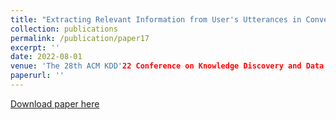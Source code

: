 ```yaml
---
title: "Extracting Relevant Information from User's Utterances in Conversational Search and Recommendation"
collection: publications
permalink: /publication/paper17
excerpt: ''
date: 2022-08-01
venue: 'The 28th ACM KDD'22 Conference on Knowledge Discovery and Data Mining'
paperurl: ''
---
```



[Download paper here](https://dl.acm.org/doi/pdf/10.1145/3534678.3539471)


